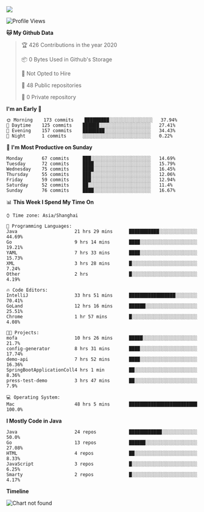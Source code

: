 
<a href="https://github.com/helloworlde">
  <img align="" src="https://github-readme-stats.vercel.app/api?username=helloworlde&show_icons=true&count_private=true" />
</a>

<!--START_SECTION:waka-->
![Profile Views](http://img.shields.io/badge/Profile%20Views-39-blue)

**🐱 My Github Data** 

> 🏆 426 Contributions in the year 2020
 > 
> 📦 0 Bytes Used in Github's Storage 
 > 
> 🚫 Not Opted to Hire
 > 
> 📜 48 Public repositories
 > 
> 🔑 0 Private repository 
 > 
**I'm an Early 🐤** 

```text
🌞 Morning    173 commits    █████████░░░░░░░░░░░░░░░░   37.94% 
🌆 Daytime    125 commits    ██████░░░░░░░░░░░░░░░░░░░   27.41% 
🌃 Evening    157 commits    ████████░░░░░░░░░░░░░░░░░   34.43% 
🌙 Night      1 commits      ░░░░░░░░░░░░░░░░░░░░░░░░░   0.22%

```
📅 **I'm Most Productive on Sunday** 

```text
Monday       67 commits     ███░░░░░░░░░░░░░░░░░░░░░░   14.69% 
Tuesday      72 commits     ████░░░░░░░░░░░░░░░░░░░░░   15.79% 
Wednesday    75 commits     ████░░░░░░░░░░░░░░░░░░░░░   16.45% 
Thursday     55 commits     ███░░░░░░░░░░░░░░░░░░░░░░   12.06% 
Friday       59 commits     ███░░░░░░░░░░░░░░░░░░░░░░   12.94% 
Saturday     52 commits     ██░░░░░░░░░░░░░░░░░░░░░░░   11.4% 
Sunday       76 commits     ████░░░░░░░░░░░░░░░░░░░░░   16.67%

```


📊 **This Week I Spend My Time On** 

```text
⌚︎ Time zone: Asia/Shanghai

💬 Programming Languages: 
Java                     21 hrs 29 mins      ███████████░░░░░░░░░░░░░░   44.69% 
Go                       9 hrs 14 mins       ████░░░░░░░░░░░░░░░░░░░░░   19.21% 
YAML                     7 hrs 33 mins       ████░░░░░░░░░░░░░░░░░░░░░   15.73% 
XML                      3 hrs 28 mins       █░░░░░░░░░░░░░░░░░░░░░░░░   7.24% 
Other                    2 hrs               █░░░░░░░░░░░░░░░░░░░░░░░░   4.19%

🔥 Code Editors: 
IntelliJ                 33 hrs 51 mins      █████████████████░░░░░░░░   70.41% 
GoLand                   12 hrs 16 mins      ██████░░░░░░░░░░░░░░░░░░░   25.51% 
Chrome                   1 hr 57 mins        █░░░░░░░░░░░░░░░░░░░░░░░░   4.08%

🐱‍💻 Projects: 
mofa                     10 hrs 26 mins      █████░░░░░░░░░░░░░░░░░░░░   21.7% 
config-generator         8 hrs 31 mins       ████░░░░░░░░░░░░░░░░░░░░░   17.74% 
demo-api                 7 hrs 52 mins       ████░░░░░░░░░░░░░░░░░░░░░   16.36% 
SpringBootApplicationColl4 hrs 1 min         ██░░░░░░░░░░░░░░░░░░░░░░░   8.36% 
press-test-demo          3 hrs 47 mins       ██░░░░░░░░░░░░░░░░░░░░░░░   7.9%

💻 Operating System: 
Mac                      48 hrs 5 mins       █████████████████████████   100.0%

```

**I Mostly Code in Java** 

```text
Java                     24 repos            ████████████░░░░░░░░░░░░░   50.0% 
Go                       13 repos            ██████░░░░░░░░░░░░░░░░░░░   27.08% 
HTML                     4 repos             ██░░░░░░░░░░░░░░░░░░░░░░░   8.33% 
JavaScript               3 repos             █░░░░░░░░░░░░░░░░░░░░░░░░   6.25% 
Smarty                   2 repos             █░░░░░░░░░░░░░░░░░░░░░░░░   4.17%

```


**Timeline**

![Chart not found](https://github.com/helloworlde/helloworlde/blob/master/charts/bar_graph.png) 


<!--END_SECTION:waka-->
